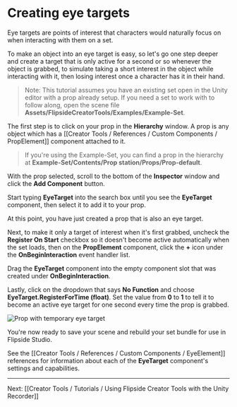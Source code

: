 # Creating eye targets

Eye targets are points of interest that characters would naturally focus on when interacting with them on a set.

To make an object into an eye target is easy, so let's go one step deeper and create a target that is only active for a second or so whenever the object is grabbed, to simulate taking a short interest in the object while interacting with it, then losing interest once a character has it in their hand.

> Note: This tutorial assumes you have an existing set open in the Unity editor with a prop already setup. If you need a set to work with to follow along, open the scene file **Assets/FlipsideCreatorTools/Examples/Example-Set**.

The first step is to click on your prop in the **Hierarchy** window. A prop is any object which has a [[Creator Tools / References / Custom Components / PropElement]] component attached to it.

> If you're using the Example-Set, you can find a prop in the hierarchy at **Example-Set/Contents/Prop station/Props/Prop-default**.

With the prop selected, scroll to the bottom of the **Inspector** window and click the **Add Component** button.

Start typing **EyeTarget** into the search box until you see the **EyeTarget** component, then select it to add it to your prop.

At this point, you have just created a prop that is also an eye target.

Next, to make it only a target of interest when it's first grabbed, uncheck the **Register On Start** checkbox so it doesn't become active automatically when the set loads, then on the **PropElement** component, click the **+** icon under the **OnBeginInteraction** event handler list.

Drag the **EyeTarget** component into the empty component slot that was created under **OnBeginInteraction**.

Lastly, click on the dropdown that says **No Function** and choose **EyeTarget.RegisterForTime (float)**. Set the value from **0** to **1** to tell it to become an active eye target for one second every time the prop is grabbed.

![Prop with temporary eye target](https://www.flipsidexr.com/files/docs/graphics/prop-temp-eye-target.png)

You're now ready to save your scene and rebuild your set bundle for use in Flipside Studio.

See the [[Creator Tools / References / Custom Components / EyeElement]] references for information about each of the **EyeTarget** component's settings and capabilities.

---

Next: [[Creator Tools / Tutorials / Using Flipside Creator Tools with the Unity Recorder]]
